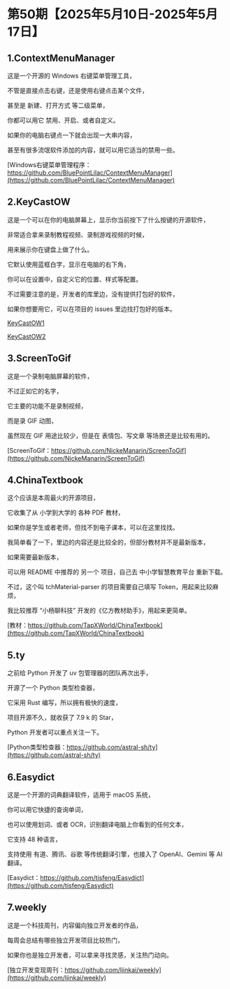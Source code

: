 # 第50期【2025年5月10日-2025年5月17日】

## 1.ContextMenuManager

这是一个开源的 Windows 右键菜单管理工具，

不管是直接点击右键，还是使用右键点击某个文件，

甚至是 新建、打开方式 等二级菜单，

你都可以用它 禁用、开启、或者自定义。

如果你的电脑右键点一下就会出现一大串内容，

甚至有很多流氓软件添加的内容，就可以用它适当的禁用一些。

[Windows右键菜单管理程序：https://github.com/BluePointLilac/ContextMenuManager](https://github.com/BluePointLilac/ContextMenuManager)

## 2.KeyCastOW

这是一个可以在你的电脑屏幕上，显示你当前按下了什么按键的开源软件，

非常适合拿来录制教程视频、录制游戏视频的时候，

用来展示你在键盘上做了什么。

它默认使用蓝框白字，显示在电脑的右下角，

你可以在设置中，自定义它的位置、样式等配置。

不过需要注意的是，开发者的库里边，没有提供打包好的软件，

如果你想要用它，可以在项目的 issues 里边找打包好的版本。

[KeyCastOW1](https://github.com/brookhong/KeyCastOW)

[KeyCastOW2](https://github.com/kitty-panics/KeyCastOW)


## 3.ScreenToGif

这是一个录制电脑屏幕的软件，

不过正如它的名字，

它主要的功能不是录制视频，

而是录 GIF 动图，

虽然现在 GIF 用途比较少，但是在 表情包、写文章 等场景还是比较有用的。

[ScreenToGif：https://github.com/NickeManarin/ScreenToGif](https://github.com/NickeManarin/ScreenToGif)

## 4.ChinaTextbook

这个应该是本周最火的开源项目，

它收集了从 小学到大学的 各种 PDF 教材，

如果你是学生或者老师，但找不到电子课本，可以在这里找找。

我简单看了一下，里边的内容还是比较全的，但部分教材并不是最新版本，

如果需要最新版本，

可以用 README 中推荐的 另一个 项目，自己去 中小学智慧教育平台 重新下载。

不过，这个叫 tchMaterial-parser 的项目需要自己填写 Token，用起来比较麻烦，

我比较推荐 “小杨聊科技” 开发的《亿方教材助手》，用起来更简单。

[教材：https://github.com/TapXWorld/ChinaTextbook](https://github.com/TapXWorld/ChinaTextbook)

## 5.ty

之前给 Python 开发了 uv 包管理器的团队再次出手，

开源了一个 Python 类型检查器，

它采用 Rust 编写，所以拥有极快的速度，

项目开源不久，就收获了 7.9 k 的 Star，

Python 开发者可以重点关注一下。

[Python类型检查器：https://github.com/astral-sh/ty](https://github.com/astral-sh/ty)

## 6.Easydict

这是一个开源的词典翻译软件，适用于 macOS 系统，

你可以用它快捷的查询单词，

也可以使用划词、或者 OCR，识别翻译电脑上你看到的任何文本，

它支持 48 种语言，

支持使用 有道、腾讯、谷歌 等传统翻译引擎，也接入了 OpenAI、Gemini 等 AI 翻译。

[Easydict：https://github.com/tisfeng/Easydict](https://github.com/tisfeng/Easydict)

## 7.weekly

这是一个科技周刊，内容偏向独立开发者的作品，

每周会总结有哪些独立开发项目比较热门，

如果你也是独立开发者，可以拿来寻找灵感，关注热门动向。

[独立开发变现周刊：https://github.com/ljinkai/weekly](https://github.com/ljinkai/weekly)
